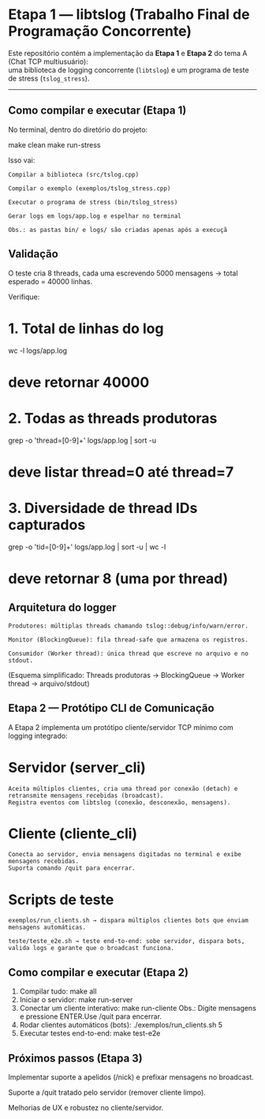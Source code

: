# Etapa 1 — libtslog (Trabalho Final de Programação Concorrente)

Este repositório contém a implementação da **Etapa 1** e **Etapa 2** do tema A (Chat TCP multiusuário):  
uma biblioteca de logging concorrente (`libtslog`) e um programa de teste de stress (`tslog_stress`).

---

## Como compilar e executar (Etapa 1)

No terminal, dentro do diretório do projeto:

make clean
make run-stress

Isso vai:

    Compilar a biblioteca (src/tslog.cpp)

    Compilar o exemplo (exemplos/tslog_stress.cpp)

    Executar o programa de stress (bin/tslog_stress)

    Gerar logs em logs/app.log e espelhar no terminal

    Obs.: as pastas bin/ e logs/ são criadas apenas após a execuçã

## Validação

O teste cria 8 threads, cada uma escrevendo 5000 mensagens → total esperado = 40000 linhas.

Verifique:

# 1. Total de linhas do log
wc -l logs/app.log
# deve retornar 40000

# 2. Todas as threads produtoras
grep -o 'thread=[0-9]\+' logs/app.log | sort -u
# deve listar thread=0 até thread=7

# 3. Diversidade de thread IDs capturados
grep -o 'tid=[0-9]\+' logs/app.log | sort -u | wc -l
# deve retornar 8 (uma por thread)

## Arquitetura do logger

    Produtores: múltiplas threads chamando tslog::debug/info/warn/error.

    Monitor (BlockingQueue): fila thread-safe que armazena os registros.

    Consumidor (Worker thread): única thread que escreve no arquivo e no stdout.


(Esquema simplificado: Threads produtoras → BlockingQueue → Worker thread → arquivo/stdout)

## Etapa 2 — Protótipo CLI de Comunicação

A Etapa 2 implementa um protótipo cliente/servidor TCP mínimo com logging integrado:

# Servidor (server_cli)
    Aceita múltiplos clientes, cria uma thread por conexão (detach) e retransmite mensagens recebidas (broadcast).
    Registra eventos com libtslog (conexão, desconexão, mensagens).

# Cliente (cliente_cli)
    Conecta ao servidor, envia mensagens digitadas no terminal e exibe mensagens recebidas.
    Suporta comando /quit para encerrar.

# Scripts de teste

    exemplos/run_clients.sh → dispara múltiplos clientes bots que enviam mensagens automáticas.

    teste/teste_e2e.sh → teste end-to-end: sobe servidor, dispara bots, valida logs e garante que o broadcast funciona.

## Como compilar e executar (Etapa 2)

1. Compilar tudo: 
make all
2. Iniciar o servidor: 
make run-server
3. Conectar um cliente interativo: 
make run-cliente
    Obs.: Digite mensagens e pressione ENTER.Use /quit para encerrar.
4. Rodar clientes automáticos (bots): 
./exemplos/run_clients.sh 5
5. Executar testes end-to-end:
make test-e2e

## Próximos passos (Etapa 3)

Implementar suporte a apelidos (/nick) e prefixar mensagens no broadcast.

Suporte a /quit tratado pelo servidor (remover cliente limpo).

Melhorias de UX e robustez no cliente/servidor.